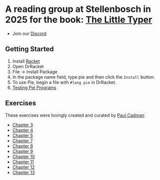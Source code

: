 # A reading group at Stellenbosch in 2025 for the book: [The Little Typer](http://thelittletyper.com/)

* Join our [Discord](https://discord.gg/jPfjBAkEtV)

## Getting Started

  1. Install [Racket](https://racket-lang.org/)
  2. Open DrRacket
  3. File -> Install Package
  4. In the package name field, type pie and then click the `Install` button.
  5. To use Pie, begin a file with `#lang pie` in DrRacket.
  6. [Testing Pie Programs](https://docs.racket-lang.org/pie/index.html#%28form._%28%28lib._pie%2Fmain..rkt%29._check-same%29%29)

## Exercises

These exercises were lovingly created and curated by [Paul Cadman](https://github.com/paulcadman/)

* [Chapter 3](./Chapter3.md)
* [Chapter 4](./Chapter4.md)
* [Chapter 5](./Chapter5.md)
* [Chapter 7](./Chapter7.md)
* [Chapter 8](./Chapter8.md)
* [Chapter 9](./Chapter9.md)
* [Chapter 10](./Chapter10.md)
* [Chapter 11](./Chapter11.md)
* [Chapter 12](./Chapter12.md)
* [Chapter 13](./Chapter13.md)

